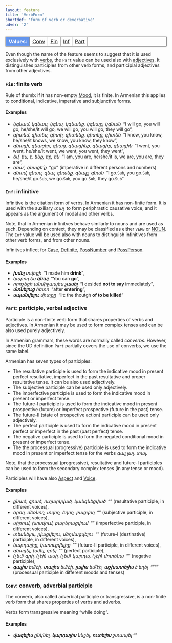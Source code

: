 ```yaml
---
layout: feature
title: 'VerbForm'
shortdef: 'form of verb or deverbative'
udver: '2'
---
```


<table class="typeindex" border="1">
<tr>
  <td style="background-color:cornflowerblue;color:white"><strong>Values:</strong> </td>
  <td><a href="#Conv">Conv</a></td>
  <td><a href="#Fin">Fin</a></td>
  <td><a href="#Inf">Inf</a></td>
  <td><a href="#Part">Part</a></td>
</tr>
</table>

Even though the name of the feature seems to suggest that it is used
exclusively with [verbs](hy-pos/VERB), the `Part` value can be used also with [adjectives](ADJ). It distinguishes participles from other verb forms, and participial adjectives from other adjectives.

### <a name="Fin">`Fin`</a>: finite verb

Rule of thumb: if it has non-empty [Mood](), it is finite. In Armenian this applies to conditional, indicative, imperative and subjunctive forms.

#### Examples

* _կգնամ, կգնաս, կգնա, կգնանք, կգնաք, կգնան_ &nbsp;“I will go, you will go, he/she/it will go, we will go, you will go, they will go”,
* _գիտեմ, գիտես, գիտի, գիտենք, գիտեք, գիտեն_ &nbsp;“I know, you know, he/she/it knows, we know, you know, they know”,
* _գնացի, գնացիր, գնաց, գնացինք, գնացիք, գնացին_ &nbsp;“I went, you went, he/she/it went, we went, you went, they went”,
* _եմ, ես, է, ենք, եք, են_ &nbsp;“I am, you are, he/she/it is, we are, you are, they are”,
* _գնա՛, գնացե՛ք_ &nbsp;“go” (imperative in different persons and numbers)
* _գնամ, գնաս, գնա, գնանք, գնաք, գնան_ &nbsp;“I go.`Sub`, you go.`Sub`, he/she/it go.`Sub`, we go.`Sub`, you go.`Sub`, they go.`Sub`”

### <a name="Inf">`Inf`</a>: infinitive

Infinitive is the citation form of verbs. In Armenian it has non-finite form. It is used with the auxiliary _տալ&nbsp;_ to form periphrastic causative voice, and it appears as the argument of modal and other verbs.

Note, that in Armenian infinitves behave similarly to nouns and are used as such. Depending on context, they may be classified as either `VERB` or [NOUN](). The `Inf` value will be used also with nouns to distinguish infinitives from other verb forms, and from other nouns.

Infinitves inflect for [Case](), [Definite](), [PossNumber]() and [PossPerson]().

#### Examples

* _<b>խմել</b> տվեցի_ &nbsp;“I made him <b>drink</b>”,
* _կարող ես <b>գնալ</b>_ &nbsp;“You can <b>go</b>”,
* _որոշեցի անմիջապես <b>չասել</b>_ &nbsp;“I desided <b>not to say</b> immediately”,
* _<b>մտնելուց</b> հետո_ &nbsp;“after <b>entering</b>”,
* _<b>սպանվելու</b> միտքը_ &nbsp;“lit: the thoutgh <b>of to be killed</b>”

### <a name="Part">`Part`</a>: participle, verbal adjective

Participle is a non-finite verb form that shares properties of verbs
and adjectives. In Armenian it may be used to form complex tenses and can be also used purely adjectively.

In Armenian grammars, these words are normally called _converbs_. However, since the UD definition `Part` partially covers the use of converbs, we use the same label.

Armenian has seven types of participles:

- The resultative participle is used to form the indicative mood in present perfect resultative, imperfect in the past resultative and proper resultative tense. It can be also used adjectively.
- The subjective participle can be used only adjectively.
- The imperfective participle is used to form the indicative mood in present or imperfect tense.
- The future-I participle is used to form the indicative mood in present prospective (future) or imperfect prospective (future in the past) tense.
- The future-II (state of prospective action) participle can be used only adjectively.
- The perfect participle is used to form the indicative mood in present perfect or imperfect in the past (past perfect) tense.
- The negative participle is used to form the negated conditional mood in present or imperfect tense.
- The the processual (progressive) participle is used to form the indicative mood in present or imperfect tense for the verbs _գալ,լալ, տալ_.

Note, that the processual (progressive), resultative and future-I participles can be used to form the secondary complex tenses (in any tense or mood).

Participles will have also [Aspect]() and [Voice]().

#### Examples

* _քնած, գրած, ուղարկված, կանգնեցված_ &nbsp;“” (resultative participle, in different voices),
* _գրող, մեռնող, տվող, եղող, բացվող_ &nbsp;“” (subjective participle, in different voices),
* _սիրում, խոսվում, բարձրացվում_ &nbsp;“” (imperfective participle, in different voices),
* _տեսնելու, լվացվելու, մեղմացվելու_ &nbsp;“” (future-I (destinative) participle, in different voices),
* _կարդալիք, կառուցվելիք_ &nbsp;“” (future-II participle, in different voices),
* _գնացել, խմել, դրել_ &nbsp;“” (perfect participle),
* _(չեմ) գրի, (չէի) ասի, (չեմ) կարդա, (չէի) մոտենա_ &nbsp;“” (negative participle),
* _<b>գալիս</b> եմ/էի, <b>տալիս</b> եմ/էի, <b>լալիս</b> եմ/էի, <b>աշխատելիս</b> է եղել_ &nbsp;“”“<b></b>” (processual participle in different moods and tenses)

### <a name="Conv">`Conv`</a>: converb, adverbial participle

The converb, also called adverbial participle or transgressive, is a non-finite
verb form that shares properties of verbs and adverbs.

Verbs form transgressive meaning “while doing”.

#### Examples

* _<b>վազելիս</b> ընկնել, <b>կարդալիս</b> ննջել, <b>ուտելիս</b> շտապել_ “<b></b>”
